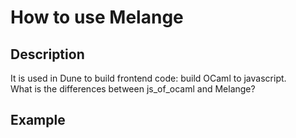 # How to use Melange 

## Description 

It is used in Dune to build frontend code: build OCaml to javascript. \
What is the differences between js_of_ocaml and Melange?

## Example 

